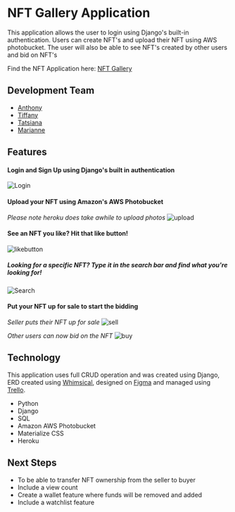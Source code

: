 # NFT Gallery Application
 This application allows the user to login using Django's built-in authentication. Users can create NFT's and upload their NFT using AWS photobucket. The user will also be able to see NFT's created by other users and bid on NFT's

Find the NFT Application here: [NFT Gallery](https://sei44-nft-gallery.herokuapp.com/)

## Development Team
- [Anthony](https://www.linkedin.com/in/anthony-vanoni/)  
- [Tiffany](https://www.linkedin.com/in/tiffany-lam-8b101724/)  
- [Tatsiana](https://www.linkedin.com/in/tatsiana-prokharchyk)  
- [Marianne](https://www.linkedin.com/in/marianne-salamanca-badilla/) 

## Features
#### Login and Sign Up using Django's built in authentication
![Login](https://user-images.githubusercontent.com/94421156/155761050-6f051400-ecfe-4372-92b6-8d310e5462d6.gif)

#### Upload your NFT using Amazon's AWS Photobucket
*Please note heroku does take awhile to upload photos*
![upload](https://user-images.githubusercontent.com/94421156/155763939-b4216101-1f7a-459b-88f7-be5691ac5d23.gif)

#### See an NFT you like? Hit that like button!
![likebutton](https://user-images.githubusercontent.com/94421156/155828749-991b84f2-9217-49ae-85ca-2f41824384ce.gif)

##### Looking for a specific NFT? Type it in the search bar and find what you're looking for!
![Search](https://user-images.githubusercontent.com/94421156/155761098-dd7c0869-ad85-464e-85b7-9014f5f7d810.gif)

#### Put your NFT up for sale to start the bidding
*Seller puts their NFT up for sale*
![sell](https://user-images.githubusercontent.com/94421156/155828821-01c60e10-3fd2-41e2-bf44-6bfc7958b663.gif)

*Other users can now bid on the NFT*
![buy](https://user-images.githubusercontent.com/94421156/155828913-2bc7e6d1-c94a-4f07-b832-a027a1a0c230.gif)

## Technology
This application uses full CRUD operation and was created using Django, ERD created using [Whimsical](https://whimsical.com/nft-gallery-FoscsCUiVNquLtWP7YJdzM), designed on [Figma](https://www.figma.com/file/LM2YZavOxZiU9QRfAx7KSB/NFT-Marketplace?node-id=0%3A1) and managed using [Trello](https://trello.com/b/FoG6gB4l/nft-application).

- Python  
- Django  
- SQL
- Amazon AWS Photobucket
- Materialize CSS
- Heroku

## Next Steps 
- To be able to transfer NFT ownership from the seller to buyer
- Include a view count
- Create a wallet feature where funds will be removed and added
- Include a watchlist feature
